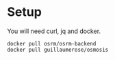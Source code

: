 Setup
===

You will need curl, jq and docker.

```
docker pull osrm/osrm-backend
docker pull guillaumerose/osmosis
```